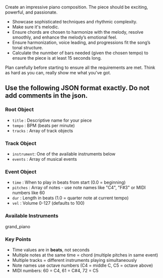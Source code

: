 Create an impressive piano composition.  The piece should be exciting, powerful, and passionate.

 * Showcase sophisticated techniques and rhythmic complexity. 
 * Make sure it's melodic.
 * Ensure chords are chosen to harmonize with the melody, resolve smoothly, and enhance the melody’s emotional feel.
 * Ensure harmonization, voice leading, and progressions fit the song’s tonal structure.
 * Calculate the nunmber of bars needed (given the chosen tempo) to ensure the piece is at least 15 seconds long.
  
Plan carefully before starting to ensure all the requirements are met.  Think as hard as you can, really show me what you've got.


Use the following JSON format exactly. Do not add comments in the json.
---
### Root Object
- `title` : Descriptive name for your piece
- `tempo` : BPM (beats per minute)
- `tracks` : Array of track objects

### Track Object
- `instrument`: One of the available instruments below
- `events` : Array of musical events

### Event Object
- `time` : When to play in beats from start (0.0 = beginning)
- `pitches` : Array of notes - use note names like "C4", "F#3" or MIDI numbers like 60
- `dur` : Length in beats (1.0 = quarter note at current tempo)
- `vel` : Volume 0-127 (defaults to 100)

### Available Instruments
grand_piano

### Key Points
- Time values are in **beats**, not seconds
- Multiple notes at the same time = chord (multiple pitches in same event)
- Multiple tracks = different instruments playing simultaneously
- Note names use octave numbers (C4 = middle C, C5 = octave above)
- MIDI numbers: 60 = C4, 61 = C#4, 72 = C5